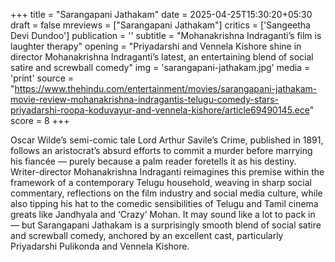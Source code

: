 +++
title = "Sarangapani Jathakam"
date = 2025-04-25T15:30:20+05:30
draft = false
mreviews = ["Sarangapani Jathakam"]
critics = ['Sangeetha Devi Dundoo']
publication = ''
subtitle = "Mohanakrishna Indraganti’s film is laughter therapy"
opening = "Priyadarshi and Vennela Kishore shine in director Mohanakrishna Indraganti’s latest, an entertaining blend of social satire and screwball comedy"
img = 'sarangapani-jathakam.jpg'
media = 'print'
source = "https://www.thehindu.com/entertainment/movies/sarangapani-jathakam-movie-review-mohanakrishna-indragantis-telugu-comedy-stars-priyadarshi-roopa-koduvayur-and-vennela-kishore/article69490145.ece"
score = 8
+++

Oscar Wilde’s semi-comic tale Lord Arthur Savile’s Crime, published in 1891, follows an aristocrat’s absurd efforts to commit a murder before marrying his fiancée — purely because a palm reader foretells it as his destiny. Writer-director Mohanakrishna Indraganti reimagines this premise within the framework of a contemporary Telugu household, weaving in sharp social commentary, reflections on the film industry and social media culture, while also tipping his hat to the comedic sensibilities of Telugu and Tamil cinema greats like Jandhyala and ‘Crazy’ Mohan. It may sound like a lot to pack in — but Sarangapani Jathakam is a surprisingly smooth blend of social satire and screwball comedy, anchored by an excellent cast, particularly Priyadarshi Pulikonda and Vennela Kishore.
